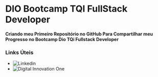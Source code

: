 # DIO Bootcamp TQI FullStack Developer 
#### Criando meu Primeiro Repositório no GitHub Para Compartilhar meu Progresso no Bootcamp Dio TQi Fullstack Developer

### Links Úteis
- ![Linkedin]("https://www.linkedin.com/in/williandevcon/")
- ![Digital Innovation One]("https://web.dio.me")
